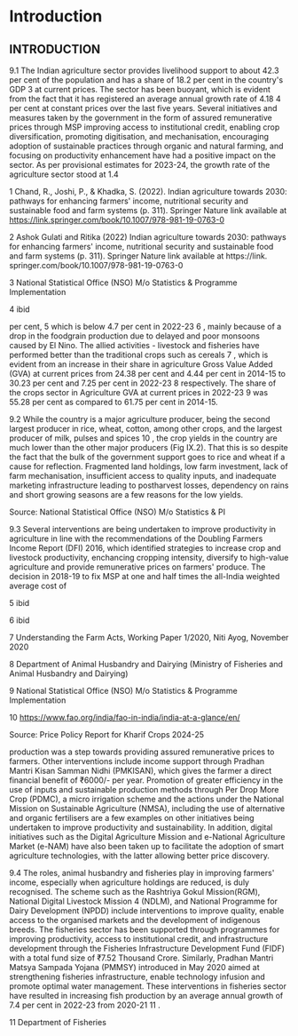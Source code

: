 # Introduction

## INTRODUCTION

9.1 The Indian agriculture sector provides livelihood support to about 42.3 per cent of the population and has a share of 18.2 per cent in the country's GDP 3  at current prices. The sector has  been  buoyant,  which  is  evident  from  the  fact  that  it  has  registered  an  average  annual growth rate of 4.18 4 per cent at constant prices over the last five years. Several initiatives and measures taken by the government in the form of assured remunerative prices through MSP improving access to institutional credit, enabling crop diversification, promoting digitisation, and mechanisation, encouraging adoption of sustainable practices through organic and natural farming, and focusing on productivity enhancement have had a positive impact on the sector. As per provisional estimates for 2023-24, the growth rate of the agriculture sector stood at 1.4

1 Chand, R., Joshi, P., &amp; Khadka, S. (2022). Indian agriculture towards 2030: pathways for enhancing farmers' income, nutritional security and sustainable food and farm systems (p. 311). Springer Nature link available at https://link.springer.com/book/10.1007/978-981-19-0763-0

2 Ashok Gulati and Ritika (2022) Indian agriculture towards 2030: pathways for enhancing farmers' income, nutritional security and sustainable food and farm systems (p. 311). Springer Nature link available at https://link. springer.com/book/10.1007/978-981-19-0763-0

3 National Statistical Office (NSO) M/o Statistics &amp; Programme Implementation

4 ibid

per cent, 5  which is below 4.7 per cent in 2022-23 6 , mainly because of a drop in the foodgrain production due to delayed and poor monsoons caused by El Nino. The allied activities - livestock and fisheries have performed better than the traditional crops such as cereals 7 , which is evident from an increase in their share in agriculture Gross Value Added (GVA) at current prices from 24.38 per cent and 4.44 per cent in 2014-15 to 30.23 per cent and 7.25 per cent in 2022-23 8 respectively. The share of the crops sector in Agriculture GVA at current prices in 2022-23 9  was 55.28 per cent as compared to 61.75 per cent in 2014-15.

9.2 While the country is a major agriculture producer, being the second largest producer in rice, wheat, cotton, among other crops, and the largest producer of milk, pulses and spices 10 , the crop yields in the country are much lower than the other major producers (Fig IX.2). That this is so despite the fact that the bulk of the government support goes to rice and wheat if a cause for reflection. Fragmented land holdings, low farm investment, lack of farm mechanisation, insufficient access to quality inputs, and inadequate marketing infrastructure leading to postharvest losses, dependency on rains and short growing seasons are a few reasons for the low yields.

Source: National Statistical Office (NSO) M/o Statistics &amp; PI

<!-- image -->

9.3 Several  interventions  are  being  undertaken  to  improve  productivity  in  agriculture  in line with the recommendations of the Doubling Farmers Income Report (DFI) 2016, which identified strategies to increase crop and livestock productivity, enchancing cropping intensity, diversify to high-value agriculture and provide remunerative prices on farmers' produce. The decision in 2018-19 to fix MSP at one and half times the all-India weighted average cost of

5 ibid

6 ibid

7 Understanding the Farm Acts, Working Paper 1/2020, Niti Ayog, November 2020

8 Department of Animal Husbandry and Dairying (Ministry of Fisheries and Animal Husbandry and Dairying)

9 National Statistical Office (NSO) M/o Statistics &amp; Programme Implementation

10    https://www.fao.org/india/fao-in-india/india-at-a-glance/en/

<!-- image -->

Source: Price Policy Report for Kharif Crops 2024-25

production  was  a  step  towards  providing  assured  remunerative  prices  to  farmers.  Other interventions  include  income  support  through  Pradhan  Mantri  Kisan  Samman  Nidhi  (PMKISAN), which gives the farmer a direct financial benefit of ₹6000/- per year. Promotion of greater efficiency in the use of inputs and sustainable production methods through Per Drop More Crop (PDMC), a micro irrigation scheme and the actions under the National Mission on Sustainable Agriculture (NMSA), including the use of alternative and organic fertilisers are a few examples on other initiatives being undertaken to improve productivity and sustainability. In addition, digital initiatives such as the Digital Agriculture Mission and e-National Agriculture Market  (e-NAM)  have  also  been  taken  up  to  facilitate  the  adoption  of  smart  agriculture technologies, with the latter allowing better price discovery.

9.4 The roles, animal husbandry and fisheries play in improving farmers' income, especially when agriculture holdings are reduced, is duly recognised.  The scheme such as the Rashtriya Gokul Mission(RGM), National Digital Livestock Mission 4  (NDLM), and National Programme for Dairy Development (NPDD) include interventions to improve quality, enable access to the organised markets and the development of indigenous breeds. The fisheries sector has been supported through programmes for improving productivity, access to institutional credit, and infrastructure development through the Fisheries Infrastructure Development Fund (FIDF) with a total fund size of ₹7.52 Thousand Crore. Similarly, Pradhan Mantri Matsya Sampada Yojana  (PMMSY)  introduced  in  May  2020  aimed  at  strengthening  fisheries  infrastructure, enable technology infusion and promote optimal water management. These interventions in fisheries sector have resulted in increasing fish production by an average annual growth of 7.4 per cent in 2022-23 from 2020-21 11 .

11 Department of Fisheries
